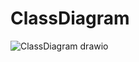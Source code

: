 # ClassDiagram
![ClassDiagram drawio](https://user-images.githubusercontent.com/94901498/156844643-129bfa72-fb11-4377-91ae-6ae160982f2a.png)
